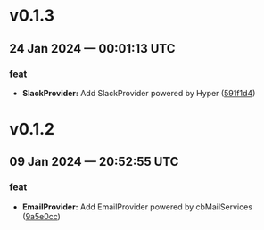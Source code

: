 # v0.1.3
## 24 Jan 2024 — 00:01:13 UTC

### feat

+ __SlackProvider:__ Add SlackProvider powered by Hyper
 ([591f1d4](https://github.com/coldbox-modules/megaphone/commit/591f1d45c60306b59d085e6c908693b7949be958))


# v0.1.2
## 09 Jan 2024 — 20:52:55 UTC

### feat

+ __EmailProvider:__ Add EmailProvider powered by cbMailServices
 ([9a5e0cc](https://github.com/coldbox-modules/megaphone/commit/9a5e0cc4b629af179f182ccd33774016c4b83b54))
